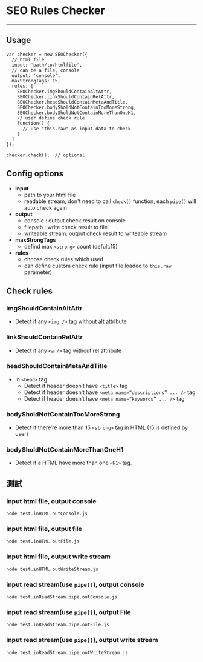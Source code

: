 # SEO Rules Checker
----

## Usage

```
var checker = new SEOChecker({
  // html file
  input: 'path/to/htmlfile',
  // can be a file, console
  output: 'console',
  maxStrongTags: 15,
  rules: [
    SEOChecker.imgShouldContainAltAttr,
    SEOChecker.linkShouldContainRelAttr,
    SEOChecker.headShouldContainMetaAndTitle,
    SEOChecker.bodySholdNotContainTooMoreStrong,
    SEOChecker.bodySholdNotContainMoreThanOneH1,
    // user define check rule
    function() {
      // use "this.raw" as input data to check
    }
  ]
});

checker.check();  // optional
```

## Config options
* __input__
  * path to your html file
  * readable stream, don't need to call `check()` function, each `pipe()` will auto check again
* __output__
  * console : output check result on console
  * filepath : write check result to file
  * writeable stream: output check result to writeable stream
* __maxStrongTags__
  * defind max `<strong>` count (defult:15)
* __rules__
  * choose check rules which used
  * can define custom check rule (input file loaded to `this.raw` parameter)

## Check rules

### imgShouldContainAltAttr

* Detect if any `<img />` tag without alt attribute

### linkShouldContainRelAttr

* Detect if any `<a />` tag without rel attribute

### headShouldContainMetaAndTitle

* In `<head>` tag
  * Detect if header doesn’t have `<title>` tag
  * Detect if header doesn’t have `<meta name=“descriptions” ... />` tag
  * Detect if header doesn’t have `<meta name=“keywords” ... />` tag

### bodySholdNotContainTooMoreStrong

* Detect if there’re more than 15 `<strong>` tag in HTML (15 is defined by user)

### bodySholdNotContainMoreThanOneH1

* Detect if a HTML have more than one `<H1>` tag.


## 測試

### input html file, output console

````
node test.inHTML.outConsole.js
````

### input html file, output file

````
node test.inHTML.outFile.js
````

### input html file, output write stream

````
node test.inHTML.outWriteStream.js
````

### input read stream(use `pipe()`), output console

````
node test.inReadStream.pipe.outConsole.js
````

### input read stream(use `pipe()`), output File

````
node test.inReadStream.pipe.outFile.js
````

### input read stream(use `pipe()`), output write stream

````
node test.inReadStream.pipe.outWriteStream.js
````
